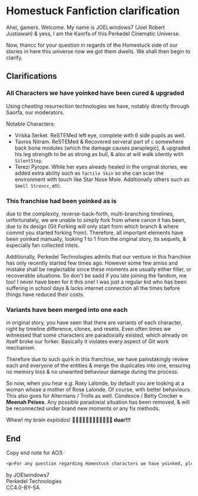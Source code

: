 # Homestuck Fanfiction clarification

Ahei, gamers. Welcome. My name is JOELwindows7 (Joel Robert Justiawan) & yess, I am the Kaorfa of this Perkedel Cinematic Universe.

Now, thancc for your question in regards of the Homestuck side of our stories in here this universe now we got them dwells. We shall then begin to clarify.

## Clarifications

### All Characters we have yoinked have been cured & upgraded

Using *cheating* resurrection technologies we have, notably directly through Saorfa, our moderators.

Notable Characters:

- Vriska Serket. ReSTEMed left eye, complete with 6 side pupils as well.
- Tavros Nitram. ReSTEMed & Recovered serveral part of `c` somewhere back bone modules (which the damage causes paraplegic), & upgraded his leg strength to be as strong as bull, & also at will walk silently with `SilentStep`.
- Terezi Pyrope. While her eyes already healed in the original stories, we added extra ability such as `Tactile Skin` so she can scan the environment with touch like Star Nose Mole. Additionally others such as `Smell Stroncc`, etc.

### This franchise had been yoinked as is

due to the complexity, reverse-back-forth, multi-branching timelines, unfortunately, we are unable to simply fork from where canon it has been, due to its design (Git Forking will only start from which branch & where commit you started forking from). Therefore, all important elements have been yoinked manually, looking 1 to 1 from the original story, its sequels, & especially fan collected intels.

Additionally, Perkedel Technologies admits that our venture in this franchise has only recently started few times ago. However some few amiss and mistake shall be neglectable since these moments are usually either filler, or recoverable situations. So don't be sadd if you late joining the fandom, me too! I never have been for it this one! I was just a regular kid who has been suffering in school days & lacks internet connection all the times before things have reduced their costs.

### Variants have been merged into one each

in original story, you have seen that there are variants of each character, right by timeline difference, clones, and resets. Even often times we witnessed that some characters are paradoxially existed, which already on itself broke our forker. Basically it violates every aspect of Git work mechanism.

Therefore due to such quirk in this franchise, we have painstakingly review each and everyone of the entities & merge the duplicates into one, ensuring no memory loss & no unwanted behaviour damage during the process.

So now, when you hear e.g. Roxy Lalonde, by default you are looking at a woman whose a mother of Rose Lalonde. Of course, with better behaviours. This also goes for Alternians / Trolls as well. Condesce / Betty Crocker **= Meenah Peixes**. Any possible paradoxial situation has been removed, & will be reconnected under brand new moments or any fix methods.

Whew! my brain explodos! **🤯🤯🤯🤯🤯🤯🤯🤯🤯🤯🤯🤯 duar!!!**

## End

Copy end note for AO3:

```html
<p>For any question regarding Homestuck characters we have yoinked, please <a href='' target="_blank" rel="noopener noreferrer">refer to this document</a>. Thancc, cool and good.</p>
```

by JOElwindows7  
Perkedel Technologies  
CC4.0-BY-SA
